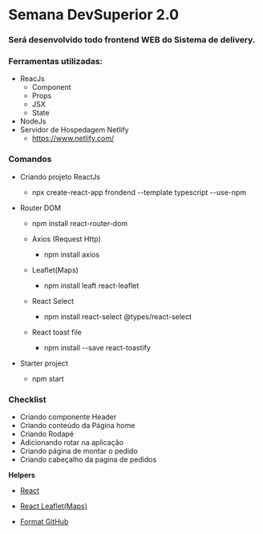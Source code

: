 # Semana DevSuperior 2.0

### Será desenvolvido todo frontend WEB do Sistema de delivery.

### Ferramentas utilizadas:

- ReacJs
  - Component
  - Props
  - JSX
  - State
- NodeJs
- Servidor de Hospedagem Netlify
  - https://www.netlify.com/

### Comandos

- Criando projeto ReactJs

  - npx create-react-app frondend --template typescript --use-npm

- Router DOM

  - npm install react-router-dom

  - Axios (Request Http)

    - npm install axios

  - Leaflet(Maps)

    - npm install leaft react-leaflet

  - React Select

    - npm install react-select @types/react-select

  - React toast file
    - npm install --save react-toastify

- Starter project
  - npm start

### Checklist

- Criando componente Header
- Criando conteúdo da Página home
- Criando Rodapé
- Adicionando rotar na aplicação
- Criando página de montar o pedido
- Criando cabeçalho da pagina de pedidos

**Helpers**

- [React](https://pt-br.reactjs.org/docs/getting-started.html)

- [React Leaflet(Maps)](https://react-leaflet.js.org/docs/start-introduction)

- [Format GitHub](https://help.github.com/en/articles/basic-writing-and-formatting-syntax)

